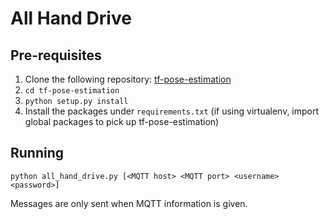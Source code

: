 # All Hand Drive

## Pre-requisites
1. Clone the following repository: [tf-pose-estimation](https://github.com/ildoonet/tf-pose-estimation)
1. `cd tf-pose-estimation`
1. `python setup.py install`
1. Install the packages under `requirements.txt` (if using virtualenv, import global packages to pick up tf-pose-estimation)

## Running
`python all_hand_drive.py [<MQTT host> <MQTT port> <username> <password>]`

Messages are only sent when MQTT information is given.